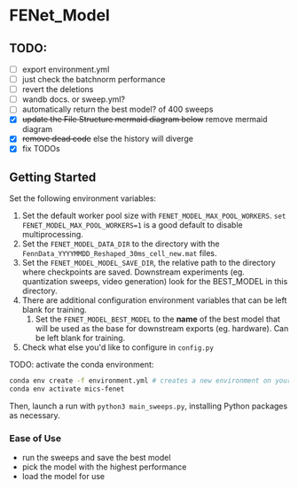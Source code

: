 # FENet_Model

## TODO:
- [ ] export environment.yml
- [ ] just check the batchnorm performance
- [ ] revert the deletions
- [ ] wandb docs. or sweep.yml?
- [ ] automatically return the best model? of 400 sweeps
- [x] ~~update the File Structure mermaid diagram below~~ remove mermaid diagram
- [x] ~~remove dead code~~ else the history will diverge
- [x] fix TODOs

## Getting Started
Set the following environment variables:
1. Set the default worker pool size with `FENET_MODEL_MAX_POOL_WORKERS`. `set FENET_MODEL_MAX_POOL_WORKERS=1` is a good default to disable multiprocessing. 
2. Set the `FENET_MODEL_DATA_DIR` to the directory with the `FennData_YYYYMMDD_Reshaped_30ms_cell_new.mat` files. 
3. Set the `FENET_MODEL_MODEL_SAVE_DIR`, the relative path to the directory where checkpoints are saved. Downstream experiments (eg. quantization sweeps, video generation) look for the BEST_MODEL in this directory.
4. There are additional configuration environment variables that can be left blank for training.
	1. Set the `FENET_MODEL_BEST_MODEL` to the **name** of the best model that will be used as the base for downstream exports (eg. hardware). Can be left blank for training.
4. Check what else you'd like to configure in `config.py`

TODO: activate the conda environment: 
```sh
conda env create -f environment.yml # creates a new environment on your machine called mics-fenet
conda env activate mics-fenet
```
Then, launch a run with `python3 main_sweeps.py`, installing Python packages as necessary.

### Ease of Use
- run the sweeps and save the best model
- pick the model with the highest performance
- load the model for use 


